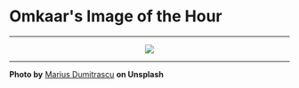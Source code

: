 # Omkaar's Image of the Hour

---

<div align="center">

<a href="https://unsplash.com/photos/pool-floats-are-stacked-up-near-an-atm-R3TgOxI2Eoo">
  <img src="https://images.unsplash.com/photo-1750337295808-09145bb6b1f2?crop=entropy&cs=tinysrgb&fit=max&fm=jpg&ixid=M3w3NjA2Nzh8MHwxfHJhbmRvbXx8fHx8fHx8fDE3NTA5NDY0MDB8&ixlib=rb-4.1.0&q=80&w=1080" style="max-width:100%; height:auto;">
</a>



</div>

---

**Photo by** [Marius Dumitrascu](https://unsplash.com/@mariusvd) **on Unsplash**
